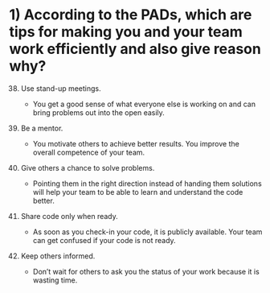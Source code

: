 # 1) According to the PADs, which are tips for making you and your team work efficiently and also give reason why?

38. Use stand-up meetings.
	- You get a good sense of what everyone else is working on and can bring problems out into the open easily.
 	
41. Be a mentor.
	- You motivate others to achieve better results. You improve the overall competence of your team.

42. Give others a chance to solve problems.
	- Pointing them in the right direction instead of handing them solutions will help your team to be able to learn and understand the code better.
 
43. Share code only when ready.
	- As soon as you check-in your code, it is publicly available. Your team can get confused if your code is not ready. 
 
45. Keep others informed.
	- Don’t wait for others to ask you the status of your work because it is wasting time.


